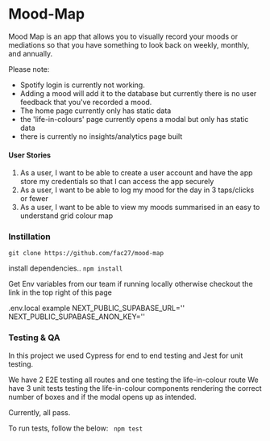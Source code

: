 # Mood-Map

Mood Map is an app that allows you to visually record your moods or mediations so that you have something to look back on weekly, monthly, and annually.

Please note: 
- Spotify login is currently not working.
- Adding a mood will add it to the database but currently there is no user feedback that you've recorded a mood.
- The home page currently only has static data
- the 'life-in-colours' page currently opens a modal but only has static data
- there is currently no insights/analytics page built

#### User Stories

1. As a user, I want to be able to create a user account and have the app store my credentials so that I can access the app securely
2. As a user, I want to be able to log my mood for the day in 3 taps/clicks or fewer
3. As a user, I want to be able to view my moods summarised in an easy to understand grid colour map

### Instillation

`git clone https://github.com/fac27/mood-map`

install dependencies..
`npm install`

Get Env variables from our team if running locally otherwise checkout the link in the top right of this page

.env.local example
NEXT_PUBLIC_SUPABASE_URL=''
NEXT_PUBLIC_SUPABASE_ANON_KEY=''

### Testing & QA

In this project we used Cypress for end to end testing and Jest for unit testing.

We have 2 E2E testing all routes and one testing the life-in-colour route
We have 3 unit tests testing the life-in-colour components rendering the correct number of boxes and if the modal opens up as intended.

Currently, all pass.

To run tests, follow the below:
` npm test`
